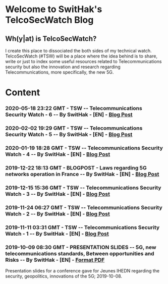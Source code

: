 # Welcome to SwitHak's TelcoSecWatch Blog

## Wh(y|at) is TelcoSecWatch?
I create this place to dissociated the both sides of my technical watch.
TelcoSecWatch (#TSW) will be a place where the idea behind is to share, write or just to index some useful resources related to Telecommunications security but also the innovation and research regarding Telecommunications, more specifically, the new 5G.

# Content

### 2020-05-18 23:22 GMT - TSW -- Telecommunications Security Watch - 6 -- By SwitHak - [EN] - [Blog Post](https://swithak.github.io/TelcoSecWatch/Pub/5G/Resources/Blog/8-Telecommunications-Security-Watch-6)

### 2020-02-02 19:29 GMT - TSW -- Telecommunications Security Watch - 5 -- By SwitHak - [EN] - [Blog Post](https://swithak.github.io/TelcoSecWatch/Pub/5G/Resources/Blog/7-Telecommunications-Security-Watch-5)

### 2020-01-19 18:28 GMT - TSW -- Telecommunications Security Watch - 4 -- By SwitHak - [EN] - [Blog Post](https://swithak.github.io/TelcoSecWatch/Pub/5G/Resources/Blog/6-Telecommunications-Security-Watch-4)

### 2019-12-22 18:13 GMT - BLOGPOST - Laws regarding 5G networks operation in France -- By SwitHak - [EN] - [Blog Post](https://swithak.github.io/TelcoSecWatch/Pub/5G/Resources/Blog/5-Laws-regarding-5G-networks-operation-in-France)

### 2019-12-15 15:36 GMT - TSW -- Telecommunications Security Watch - 3 -- By SwitHak - [EN] - [Blog Post](https://swithak.github.io/TelcoSecWatch/Pub/5G/Resources/Blog/4-Telecommunications-Security-Watch-3)

### 2019-11-24 06:27 GMT - TSW -- Telecommunications Security Watch - 2 -- By SwitHak - [EN] - [Blog Post](https://swithak.github.io/TelcoSecWatch/Pub/5G/Resources/Blog/3-Telecommunications-Security-Watch-2)

### 2019-11-11 03:31 GMT - TSW -- Telecommunications Security Watch - 1 -- By SwitHak - [EN] - [Blog Post](https://swithak.github.io/TelcoSecWatch/Pub/5G/Resources/Blog/2-Telecommunications-Security-Watch-1)

### 2019-10-09 08:30 GMT - PRESENTATION SLIDES -- 5G, new telecommunications standards, Between opportunities and Risks -- By SwitHak - [EN] - [Format PDF](https://github.com/SwitHak/SwitHak.github.io/blob/master/Pub/20190908-5G-Between-opportunities-and-risks_%40SwitHak_FINALE.pdf)
Presentation slides for a conference gave for Jeunes IHEDN regarding the security, geopolitics, innovations of the 5G;  2019-10-08.
